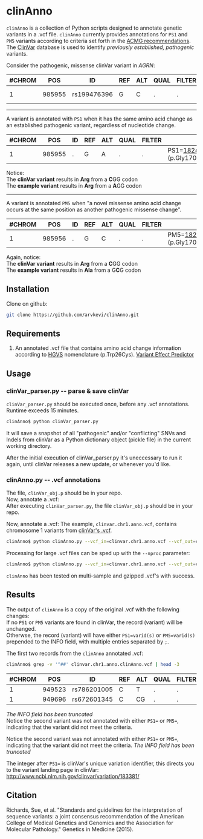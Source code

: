 # clinAnno
`clinAnno` is a collection of Python scripts designed to annotate genetic variants in a .vcf file.  `clinAnno` currently provides annotations for `PS1` and `PM5` variants according to criteria set forth in the [ACMG recommendations](http://www.nature.com/gim/journal/v17/n5/full/gim201530a.html).  The [ClinVar](http://www.ncbi.nlm.nih.gov/clinvar/) database is used to identify *previously established, pathogenic* variants. 

Consider the pathogenic, missense clinVar variant in *AGRN*:

| #CHROM | POS    | ID          | REF | ALT | QUAL | FILTER | INFO                                       |
|--------|--------|-------------|-----|-----|------|--------|--------------------------------------------|
| 1      | 985955 | rs199476396 | G   | C   | .    | .      | NM_198576.3(AGRN):c.5125G>C (p.Gly1709Arg) |
---
A variant is annotated with `PS1` when it has the same amino acid change as an established pathogenic variant, regardless of nucleotide change.

| #CHROM | POS    | ID          | REF | ALT | QUAL | FILTER | INFO                                                 |
|--------|--------|-------------|-----|-----|------|--------|------------------------------------------------------|
| 1      | 985955 | .           | G   |  A  | .    | .      | PS1=[18241](http://www.ncbi.nlm.nih.gov/clinvar/variation/18241/);NM_198576.3(AGRN):c.5125G>A (p.Gly1709Arg) |

Notice:  
The **clinVar variant** results in **Arg** from a **C**GG codon  
The **example variant** results in **Arg** from a **A**GG codon  
 
---
A variant is annotated `PM5` when "a novel missense amino acid change occurs at the same position as another pathogenic missense change".  

| #CHROM | POS    | ID          | REF | ALT | QUAL | FILTER | INFO                                                 |
|--------|--------|-------------|-----|-----|------|--------|------------------------------------------------------|
| 1      | 985956 | .           | G   |  C  | .    | .      | PM5=[18241](http://www.ncbi.nlm.nih.gov/clinvar/variation/18241/);NM_198576.3(AGRN):c.5126G>C (p.Gly1709Ala) |

Again, notice:  
The **clinVar variant** results in **Arg** from a **C**GG codon  
The **example variant** results in **Ala** from a G**C**G codon

## Installation
Clone on github:
```sh
git clone https://github.com/arvkevi/clinAnno.git
```

## Requirements
1. An annotated .vcf file that contains amino acid change information according to [HGVS](http://www.hgvs.org/mutnomen/examplesAA.html) nomenclature (p.Trp26Cys).  [Variant Effect Predictor](http://www.ensembl.org/Tools/VEP)

## Usage
### clinVar_parser.py -- parse & save clinVar
`clinVar_parser.py` should be executed once, before any .vcf annotations.
Runtime exceeds 15 minutes.

```sh
clinAnno$ python clinVar_parser.py
```

It will save a snapshot of all "pathogenic" and/or "conflicting" SNVs and Indels from clinVar as a
Python dictionary object (pickle file) in the current working directory.

After the initial execution of clinVar_parser.py it's uneccessary to run it
again, until clinVar releases a new update, or whenever you'd like.

### clinAnno.py -- .vcf annotations
The file, `clinVar_obj.p` should be in your repo.  
Now, annotate a .vcf:  
After executing `clinVar_parser.py`, the file `clinVar_obj.p` should be in your repo.

Now, annotate a .vcf:
The example, `clinvar.chr1.anno.vcf`, contains chromosome 1 variants from [clinVar's .vcf](ftp://ftp.ncbi.nih.gov/snp/organisms/human_9606/VCF/).

```sh
clinAnno$ python clinAnno.py --vcf_in=clinvar.chr1.anno.vcf --vcf_out=clinvar.chr1.anno.clinAnno.vcf
```

Processing for large .vcf files can be sped up with the `--nproc` parameter:
```sh
clinAnno$ python clinAnno.py --vcf_in=clinvar.chr1.anno.vcf --vcf_out=clinvar.chr1.anno.clinAnno.vcf --nproc=4
```

`clinAnno` has been tested on multi-sample and gzipped .vcf's with success.

## Results
The output of `clinAnno` is a copy of the original .vcf with the following changes:  
If no `PS1` or `PM5` variants are found in clinVar, the record (variant) will be unchanged.  
Otherwse, the record (variant) will have either `PS1=varid(s)` or `PM5=varid(s)` prepended to the INFO field, with multiple entries separated by `;`.

The first two records from the `clinAnno` annotated .vcf:
```sh
clinAnno$ grep -v '^##' clinvar.chr1.anno.clinAnno.vcf | head -3
```

| #CHROM | POS    | ID          | REF | ALT | QUAL | FILTER | INFO                                                   |
|--------|--------|-------------|-----|-----|------|--------|--------------------------------------------------------|
| 1      | 949523 | rs786201005 | C   | T   | .    | .      | PS1=183381;RS=786201005;RSPOS=949523;dbSNPBuildID=144; |
| 1      | 949696 | rs672601345 | C   | CG  | .    | .      | RS=672601345;RSPOS=949699;dbSNPBuildID=142;            |

*The INFO field has been truncated*  
Notice the second variant was not annotated with either `PS1=` or `PM5=`, indicating that the variant did not meet the criteria.  

Notice the second variant was not annotated with either `PS1=` or `PM5=`, indicating that the variant did not meet the criteria.  *The INFO field has been truncated*

The integer after `PS1=` is clinVar's unique variation identifier, this directs you to the variant landing page in clinVar:  
<http://www.ncbi.nlm.nih.gov/clinvar/variation/183381/>

## Citation
Richards, Sue, et al.
"Standards and guidelines for the interpretation of sequence variants:
a joint consensus recommendation of the American College of
Medical Genetics and Genomics and the Association for Molecular Pathology."
Genetics in Medicine (2015).
